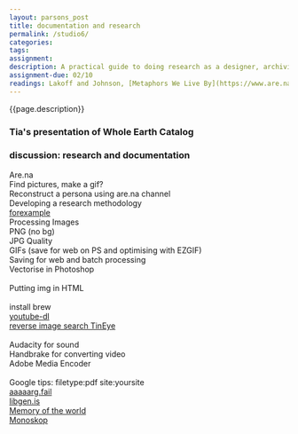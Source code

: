 ```yaml
---  
layout: parsons_post  
title: documentation and research
permalink: /studio6/  
categories:   
tags:  
assignment:
description: A practical guide to doing research as a designer, archiving, documentation and processing media for the web.
assignment-due: 02/10
readings: Lakoff and Johnson, [Metaphors We Live By](https://www.are.na/block/6097672)
---  
```


{{page.description}}

### Tia's presentation of Whole Earth Catalog

### discussion: research and documentation

Are.na<br />
Find pictures, make a gif?<br />
Reconstruct a persona using are.na channel<br />
Developing a research methodology<br />
[f](https://www.are.na/lucy-siyao-liu)[o](https://www.are.na/clement-valla)[r](https://www.are.na/mindy-seu)[e](https://www.are.na/austin-wade-smith)[x](https://www.are.na/casey-tang)[a](https://www.are.na/toby-shorin)[m](https://www.are.na/charles-broskoski)[p](https://www.are.na/jon-kyle-mohr)[l](https://www.are.na/melanie-hoff)[e](https://www.are.na/laurel-schwulst)
<br />
Processing Images<br />
PNG (no bg)<br />
JPG Quality<br />
GIFs (save for web on PS and optimising with EZGIF)<br />
Saving for web and batch processing<br />
Vectorise in Photoshop<br />
<br />
Putting img in HTML<br />
<br />
install brew<br />
[youtube-dl](https://ytdl-org.github.io/youtube-dl/download.html)<br />
[reverse image search TinEye](https://tineye.com/)<br />
<br />
Audacity for sound<br />
Handbrake for converting video<br />
Adobe Media Encoder<br />
<br />
Google tips: filetype:pdf site:yoursite<br />
[aaaaarg.fail](https://aaaaarg.fail/)<br />
[libgen.is](libgen.is)<br />
[Memory of the world](https://library.memoryoftheworld.org/#/books/)<br />
[Monoskop](www.monoskop.org)<br />

<!-- 
Are.na

How to use google

How to process images and videos

Handbrake
Image Batch Processor
Making GIFs
Basics of video editing if useful
Embedding video

 -->